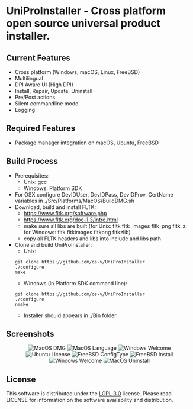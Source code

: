 
# UniProInstaller - Cross platform open source universal product installer.

## Current Features
- Cross platform (Windows, macOS, Linux, FreeBSD)
- Multilingual
- DPI Aware UI (High DPI)
- Install, Repair, Update, Uninstall
- Pre/Post actions
- Silent commandline mode
- Logging

## Required Features
- Package manager integration on macOS, Ubuntu, FreeBSD

## Build Process
* Prerequisites:
	* Unix: gcc
	* Windows: Platform SDK
* For OSX configure DevIDUser, DevIDPass, DevIDProv, CertName variables in ./Src/Platforms/MacOS/BuildDMG.sh
* Download, build and install FLTK: 
	* https://www.fltk.org/software.php
	* https://www.fltk.org/doc-1.3/intro.html
	* make sure all libs are built (for Unix: fltk fltk_images fltk_png fltk_z, for Windows: fltk fltkimages fltkpng fltkzlib)
	* copy all FLTK headers and libs into include and libs path
* Clone and build UniProInstaller:
	* Unix:
	```
	git clone https://github.com/os-v/UniProInstaller
	./configure
	make
	```
	* Windows (in Platform SDK command line):
	```
	git clone https://github.com/os-v/UniProInstaller
	./configure
	nmake
	```
	* Installer should appears in ./Bin folder

## Screenshots
<p align="center">
	<img alt="MacOS DMG" src="https://user-images.githubusercontent.com/73893487/101396289-ade0bc00-38fd-11eb-97aa-c6cdb83d8102.png"/>
	<img alt="MacOS Language" src="https://user-images.githubusercontent.com/73893487/101396306-b1744300-38fd-11eb-9644-a19ac3a6d8ff.png"/>
	<img alt="Windows Welcome" src="https://user-images.githubusercontent.com/73893487/101396311-b33e0680-38fd-11eb-82a2-9c89884b642c.png"/>
	<img alt="Ubuntu License" src="https://user-images.githubusercontent.com/73893487/101396318-b507ca00-38fd-11eb-8e72-a2fc92700efd.png"/>
	<img alt="FreeBSD ConfigType" src="https://user-images.githubusercontent.com/73893487/101396323-b6d18d80-38fd-11eb-8769-6dab717aa371.png"/>
	<img alt="FreeBSD Install" src="https://user-images.githubusercontent.com/73893487/101396555-1465da00-38fe-11eb-9670-450f5329e10c.png"/>
	<img alt="Windows Welcome" src="https://user-images.githubusercontent.com/73893487/101397844-d073d480-38ff-11eb-80f2-3f602a46b722.png"/>
	<img alt="MacOS Uninstall" src="https://user-images.githubusercontent.com/73893487/101396330-b89b5100-38fd-11eb-90cb-c32d605169ca.png"/>
</p>

## License
This software is distributed under the [LGPL 3.0](https://github.com/os-v/UniProInstaller/blob/master/LICENSE) license. Please read LICENSE for information on the software availability and distribution.


